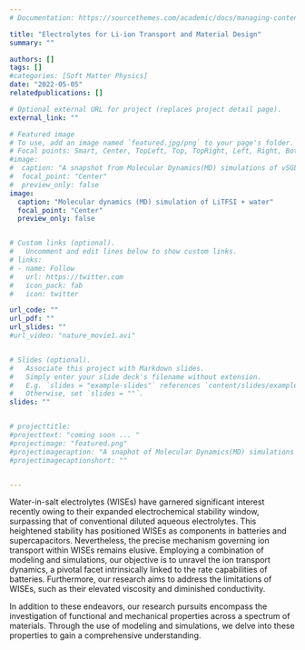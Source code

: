 ```yaml
---
# Documentation: https://sourcethemes.com/academic/docs/managing-content/

title: "Electrolytes for Li-ion Transport and Material Design"
summary: ""

authors: []
tags: []
#categories: [Soft Matter Physics]
date: "2022-05-05" 
relatedpublications: []

# Optional external URL for project (replaces project detail page).
external_link: ""

# Featured image
# To use, add an image named `featured.jpg/png` to your page's folder.
# Focal points: Smart, Center, TopLeft, Top, TopRight, Left, Right, BottomLeft, Bottom, BottomRight.
#image: 
#  caption: "A snapshot from Molecular Dynamics(MD) simulations of vSGLT"
#  focal_point: "Center"
#  preview_only: false
image:
  caption: "Molecular dynamics (MD) simulation of LiTFSI + water"
  focal_point: "Center"
  preview_only: false


# Custom links (optional).
#   Uncomment and edit lines below to show custom links.
# links:
# - name: Follow
#   url: https://twitter.com
#   icon_pack: fab
#   icon: twitter

url_code: ""
url_pdf: ""
url_slides: ""
#url_video: "nature_movie1.avi"


# Slides (optional).
#   Associate this project with Markdown slides.
#   Simply enter your slide deck's filename without extension.
#   E.g. `slides = "example-slides"` references `content/slides/example-slides.md`.
#   Otherwise, set `slides = ""`.
slides: ""


# projecttitle: 
#projecttext: "coming soon ... "
#projectimage: "featured.png"
#projectimagecaption: "A snaphot of Molecular Dynamics(MD) simulations of vSGLT"
#projectimagecaptionshort: ""


---
```


Water-in-salt electrolytes (WISEs) have garnered significant interest recently owing to their expanded electrochemical stability window, surpassing that of conventional diluted aqueous electrolytes. This heightened stability has positioned WISEs as components in batteries and supercapacitors. Nevertheless, the precise mechanism governing ion transport within WISEs remains elusive. Employing a combination of modeling and simulations, our objective is to unravel the ion transport dynamics, a pivotal facet intrinsically linked to the rate capabilities of batteries. Furthermore, our research aims to address the limitations of WISEs, such as their elevated viscosity and diminished conductivity.

In addition to these endeavors, our research pursuits encompass the investigation of functional and mechanical properties across a spectrum of materials. Through the use of modeling and simulations, we delve into these properties to gain a comprehensive understanding.
